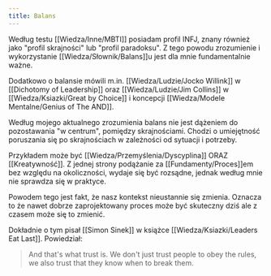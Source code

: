 ```yaml
---
title: Balans
---
```


Według testu [[Wiedza/Inne/MBTI]] posiadam profil INFJ, znany również jako "profil skrajności" lub "profil paradoksu". Z tego powodu zrozumienie i wykorzystanie [[Wiedza/Słownik/Balans]]u jest dla mnie fundamentalnie ważne. 

Dodatkowo o balansie mówili m.in. [[Wiedza/Ludzie/Jocko Willink]] w [[Dichotomy of Leadership]] oraz [[Wiedza/Ludzie/Jim Collins]] w [[Wiedza/Ksiazki/Great by Choice]] i koncepcji [[Wiedza/Modele Mentalne/Genius of The AND]].

Według mojego aktualnego zrozumienia balans nie jest dążeniem do pozostawania "w centrum", pomiędzy skrajnościami. Chodzi o umiejętność poruszania się po skrajnościach w zależności od sytuacji i potrzeby. 

Przykładem może być [[Wiedza/Przemyślenia/Dyscyplina]] ORAZ [[Kreatywność]]. Z jednej strony podążanie za [[Fundamenty/Proces]]em bez względu na okoliczności, wydaje się być rozsądne, jednak według mnie nie sprawdza się w praktyce.

Powodem tego jest fakt, że nasz kontekst nieustannie się zmienia. Oznacza to że nawet dobrze zaprojektowany proces może być skuteczny dziś ale z czasem może się to zmienić. 

Dokładnie o tym pisał [[Simon Sinek]] w książce [[Wiedza/Ksiazki/Leaders Eat Last]]. Powiedział: 

> And that's what trust is. We don't just trust people to obey the rules, we also trust that they know when to break them. 